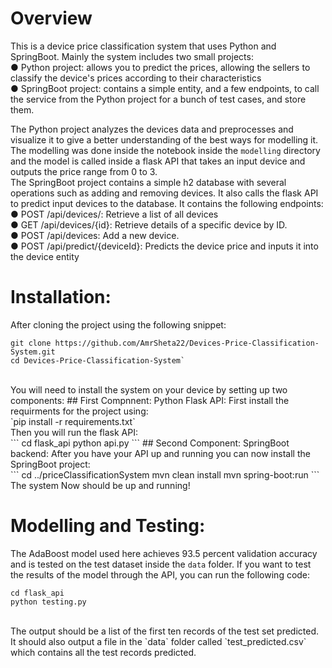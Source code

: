 # Overview
This is a device price classification system that uses Python and SpringBoot. Mainly the system includes two small projects: <br/>
● Python project: allows you to predict the prices, allowing the sellers to classify the device's prices according to their characteristics <br/>
● SpringBoot project: contains a simple entity, and a few endpoints, to call the service  from the Python project for a bunch of test cases, and store them.

The Python project analyzes the devices data and preprocesses and visualize it to give a better understanding of the best ways for modelling it. The modelling was done inside the notebook inside the `modelling` directory and the model is called inside a flask API that takes an input device and outputs the price range from 0 to 3. <br/>
The SpringBoot project contains a simple h2 database with several operations such as adding and removing devices. It also calls the flask API to predict input devices to the database. It contains the following endpoints:<br/>
● POST /api/devices/: Retrieve a list of all devices <br/>
● GET /api/devices/{id}: Retrieve details of a specific device by ID. <br/>
● POST /api/devices: Add a new device. <br/>
● POST /api/predict/{deviceId}: Predicts the device price and inputs it into the device entity <br/>

# Installation:
After cloning the project using the following snippet:
<br/>
```
git clone https://github.com/AmrSheta22/Devices-Price-Classification-System.git
cd Devices-Price-Classification-System`
```
<br/>
You will need to install the system on your device by setting up two components:
## First Compnnent: Python Flask API:
First install the requirments for the project using:
<br/>
`pip install -r requirements.txt`
<br/>
Then you will run the flask API:
<br/>
```
cd flask_api
python api.py
```
## Second Component: SpringBoot backend:
After you have your API up and running you can now install the SpringBoot project:
<br/>
```
cd ../priceClassificationSystem
mvn clean install
mvn spring-boot:run
```
<br/>
The system Now should be up and running!

# Modelling and Testing:
The AdaBoost model used here achieves 93.5 percent validation accuracy and is tested on the test dataset inside the `data` folder. If you want to test the results of the model through the API, you can run the following code:
<br/>
```
cd flask_api
python testing.py
```
<br/>
The output should be a list of the first ten records of the test set predicted. It should also output a file in the `data` folder called `test_predicted.csv` which contains all the test records predicted.





